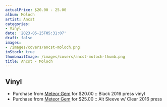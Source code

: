 ```yaml
---
actualPrice: $20.00 - 25.00
album: Moloch
artist: Ancst
categories:
- Vinyl
date: '2023-05-25T05:31:07'
draft: false
images:
- /images/covers/ancst-moloch.png
inStock: true
thumbnailImage: /images/covers/ancst-moloch-thumb.png
title: Ancst - Moloch
---
```


## Vinyl
* Purchase from [Meteor Gem](https://meteor-gem.com/products/ancst-moloch-lp) for $20.00 :: Black 2016 press vinyl
* Purchase from [Meteor Gem](https://meteor-gem.com/products/ancst-moloch-lp) for $25.00 :: Alt Sleeve w/ Clear 2016 press
